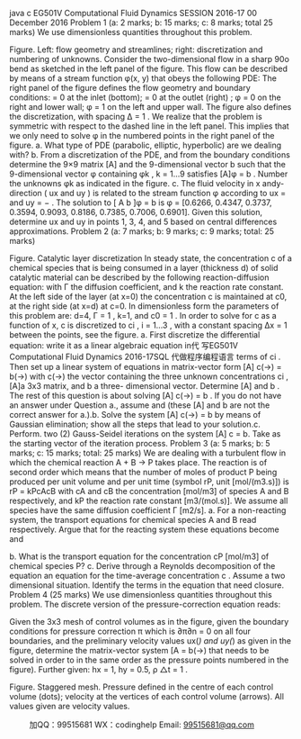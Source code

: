 java c
EG501V Computational Fluid Dynamics 
SESSION 2016-17 
00 December 2016
Problem 1 (a: 2 marks; b: 15 marks; c: 8 marks; total 25 marks) 
We use dimensionless quantities throughout this problem. 

Figure. Left: flow geometry and streamlines; right: discretization and numbering of unknowns. 
Consider the two-dimensional flow in a sharp 90o   bend   as   sketched   in the   left panel   of   the   figure.   This   flow   can   be   described   by   means   of   a   stream   function φ(x, y) that   obeys   the   following   PDE:  The   right   panel   of   the   figure   defines   the   flow   geometry   and   boundary   conditions:  = 0   at the inlet (bottom);  = 0    at the outlet (right) ; φ = 0    on the right and   lower wall; φ = 1 on   the   left   and   upper   wall. The   figure   also   defines   the   discretization, with   spacing   Δ =   1   . We realize that the problem is symmetric with respect to the dashed line   in the   left panel.   This   implies   that we only need to solve φ in the numbered points in the right panel of   the figure.
a.       What   type   of   PDE   (parabolic, elliptic, hyperbolic)   are   we   dealing   with?
b.       From   a   discretization   of   the   PDE, and   from   the   boundary   conditions   determine   the   9×9
matrix   [A] and   the   9-dimensional   vector b such   that   the   9-dimensional   vector φ 
containing φk , k = 1…9   satisfies   [A]φ = b . Number   the   unknowns φk as   indicated   in   the figure.
c.       The   fluid   velocity   in x andy-direction   ( ux and uy ) is   related   to   the   stream   function φ 
according to ux =  and uy = −  .       The   solution to [ A b ]φ = b is φ
=   [0.6266, 0.4347, 0.3737, 0.3594, 0.9093, 0.8186, 0.7385, 0.7006, 0.6901].   Given   this   solution,   determine ux and uy in   points   1, 3, 4, and   5 based   on central differences   approximations.
Problem 2 (a: 7 marks; b: 9 marks; c: 9 marks; total: 25 marks) 


Figure. Catalytic layer  discretization 
In steady state, the concentration c of   a chemical species that is being   consumed   in   a   layer (thickness d) of   solid catalytic material can be described by the following reaction-diffusion
equation:  with   Γ   the   diffusion   coefficient, and k the   reaction   rate   constant. At   the
left   side   of   the   layer   (at x=0) the   concentration c is   maintained   at c0, at   the   right   side   (at x=d) at c=0. In   dimensionless   form   the   parameters   of   this   problem   are: d=4,    Γ =   1   , k=1, and c0      = 1   .
In   order   to   solve   for c as   a   function   of x, c is   discretized   to ci , i =   1…3   , with   a   constant   spacing Δx = 1   between   the   points, see   the   figure.
a.       First discretize the differential   equation: write   it   as   a   linear   algebraic   equation   in代 写EG501V Computational Fluid Dynamics 2016-17SQL
代做程序编程语言 terms   of
ci . Then   set   up   a   linear   system   of   equations   in   matrix-vector   form      [A]   c(→) =   b(→) with      c(→) the
vector   containing   the   three   unknown   concentrations ci ,   [A]a 3x3 matrix, and b a   three-
dimensional   vector. Determine   [A] and b .
The   rest   of   this   question   is   about   solving      [A]   c(→) = b . If   you   do   not   have   an   answer   under   Question a.,   assume  and  (these [A] and b are not the correct answer for a.).b.       Solve   the   system      [A]   c(→) = b by   means   of   Gaussian   elimination;   show   all   the   steps   that   lead to your   solution.c.       Perform. two (2)   Gauss-Seidel iterations on   the   system [A] c = b. Take  as the
starting vector of   the iteration process.
Problem 3 (a: 5 marks; b: 5 marks; c: 15 marks; total: 25 marks) 
We   are   dealing   with   a   turbulent   flow   in   which   the   chemical   reaction A + B → P takes   place. The reaction is of   second order which means that the number of   moles of   product P being produced            per   unit   volume   and   per   unit   time   (symbol rP, unit   [mol/(m3.s)]) is rP = kPcAcB with cA and cB the   concentration   [mol/m3] of   species A and B respectively, and kP the   reaction   rate   constant
[m3/(mol.s)]. We   assume   all   species   have   the   same   diffusion   coefficient      Γ    [m2/s].
a.       For a non-reacting system, the transport equations   for   chemical   species A and B read
respectively. Argue   that   for   the reacting system   these   equations   become  and

b.       What   is   the   transport   equation   for   the   concentration cP [mol/m3] of   chemical   species P?
c.       Derive through a Reynolds decomposition   of   the   equation
an   equation   for   the   time-average   concentration c .
Assume a two dimensional situation. Identify the terms in the   equation that   need   closure.
Problem 4 (25 marks) 
We use dimensionless quantities throughout this problem. 
The discrete version of   the pressure-correction equation reads:

Given the 3x3 mesh of   control volumes as in the figure,   given   the boundary   conditions   for
pressure   correction π which   is      ∂π∂n =   0   on   all   four   boundaries, and   the   preliminary   velocity
values ux(*)    and uy(*)    as   given   in   the   figure,   determine   the   matrix-vector   system      [A =   b(→) that
needs to be solved   in   order to      in the same order as the pressure points numbered in the   figure).
Further given: hx =   1, hy =   0.5, ρ △t =   1   .

Figure. Staggered mesh. Pressure defined in the centre of each control volume (dots); velocity at the vertices of each control volume (arrows). All values given are velocity values. 





         
加QQ：99515681  WX：codinghelp  Email: 99515681@qq.com
